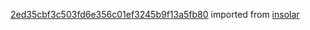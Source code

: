 [2ed35cbf3c503fd6e356c01ef3245b9f13a5fb80](https://github.com/insolar/insolar/commit/2ed35cbf3c503fd6e356c01ef3245b9f13a5fb80) imported from [insolar](https://github.com/insolar/insolar)
